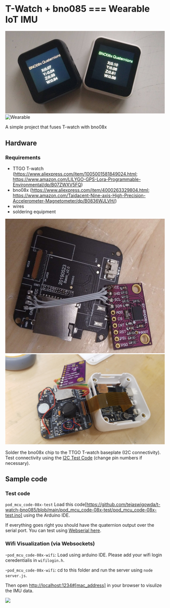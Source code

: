 # T-Watch + bno085 === Wearable IoT IMU

![Main](main.jpg)
![Wearable](wearable.png)

A simple project that fuses T-watch with bno08x

## Hardware

### Requirements
- TTGO T-watch (<https://www.aliexpress.com/item/1005001581849024.html>; <https://www.amazon.com/LILYGO-GPS-Lora-Programmable-Environmental/dp/B07ZWXV5FQ>)
- bno08x (<https://www.aliexpress.com/item/4000263329804.html>; <https://www.amazon.com/Taidacent-Nine-axis-High-Precision-Accelerometer-Magnetometer/dp/B0836WJLVH/>)
- wires
- soldering equipment 

![Make1](make1.jpg)
![Make2](make2.jpg)


Solder the bno08x chip to the TTGO T-watch baseplate (I2C connectivity). Test connectivity using the [I2C Test Code](https://github.com/tejaswigowda/t-watch-bno085/blob/main/i2cAddr/i2cAddr.ino) (change pin numbers if necessary).


## Sample code

### Test code
  `pod_mcu_code-08x-test`
  Load this code[https://github.com/tejaswigowda/t-watch-bno085/blob/main/pod_mcu_code-08x-test/pod_mcu_code-08x-test.ino] using the Arduino IDE. 
  
  If everything goes right you should have the quaternion output over the serial port. You can test using [Webserial here](https://tejaswigowda.com/webserial-imu-debug/).

### Wifi Visualization (via Websockets)
-`pod_mcu_code-08x-wifi`: Load using arduino IDE. Please add your wifi login ceredentialis in `wifilogin.h`.

-`pod_mcu_code-08x-wifi`: cd to this folder and run the server using `node server.js`. 

Then open <http://localhost:1234#[mac_address]> in your browser to visulize the IMU data.



<img src='giphy.gif'>



<script>
  $(".credits.right").fadeOut(0);
  </script>
